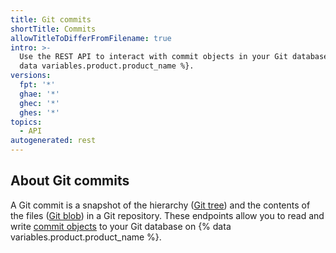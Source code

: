 ```yaml
---
title: Git commits
shortTitle: Commits
allowTitleToDifferFromFilename: true
intro: >-
  Use the REST API to interact with commit objects in your Git database on {%
  data variables.product.product_name %}.
versions:
  fpt: '*'
  ghae: '*'
  ghec: '*'
  ghes: '*'
topics:
  - API
autogenerated: rest
---
```


## About Git commits

A Git commit is a snapshot of the hierarchy ([Git tree](/rest/git#trees)) and the contents of the files ([Git blob](/rest/git#blobs)) in a Git repository. These endpoints allow you to read and write [commit objects](https://git-scm.com/book/en/v2/Git-Internals-Git-Objects#_git_commit_objects) to your Git database on {% data variables.product.product_name %}.

<!-- Content after this section is automatically generated -->
